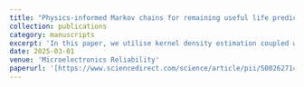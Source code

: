 ```yaml
---
title: "Physics-informed Markov chains for remaining useful life prediction of wire bonds in power electronic modules"
collection: publications
category: manuscripts
excerpt: 'In this paper, we utilise kernel density estimation coupled with a Markov-chain based sampling scheme to estimate the remaining useful life of power electronic modules. The approach presents high accuracy even when the data is scarce and the prediction task is difficult, namely interpolation and extrapolation'
date: 2025-03-01
venue: 'Microelectronics Reliability'
paperurl: '[https://www.sciencedirect.com/science/article/pii/S0026271425000575](https://www.sciencedirect.com/science/article/pii/S0026271425000575)'
---
```

